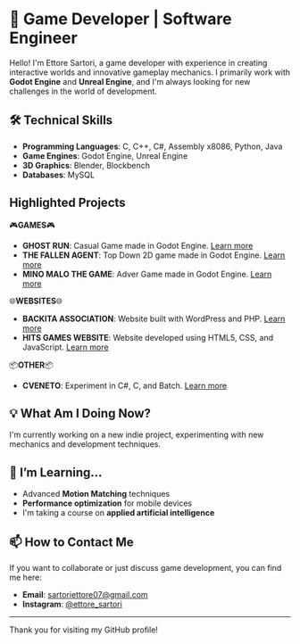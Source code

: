 # 👾 Game Developer | Software Engineer

Hello! I'm Ettore Sartori, a game developer with experience in creating interactive worlds and innovative gameplay mechanics. I primarily work with **Godot Engine** and **Unreal Engine**, and I'm always looking for new challenges in the world of development.

## 🛠️ Technical Skills

- **Programming Languages**: C, C++, C#, Assembly x8086, Python, Java
- **Game Engines**: Godot Engine, Unreal Engine
- **3D Graphics**: Blender, Blockbench
- **Databases**: MySQL

## Highlighted Projects

🎮**GAMES**🎮
- **GHOST RUN**: Casual Game made in Godot Engine. [Learn more](https://hits-games.itch.io/mino-malo-the-game)
- **THE FALLEN AGENT**: Top Down 2D game made in Godot Engine. [Learn more](https://hits-games.itch.io/the-fallen-agent)
- **MINO MALO THE GAME**: Adver Game made in Godot Engine. [Learn more](https://hits-games.itch.io/mino-malo-the-game)

🌐**WEBSITES**🌐
- **BACKITA ASSOCIATION**: Website built with WordPress and PHP. [Learn more](https://www.associazionebakhita.it)
- **HITS GAMES WEBSITE**: Website developed using HTML5, CSS, and JavaScript. [Learn more](https://hitsgames.click/)

📦**OTHER**📦
- **CVENETO**: Experiment in C#, C, and Batch. [Learn more](https://github.com/Ekt0re/Veneto-Coding-Language)

## 💡 What Am I Doing Now?

I'm currently working on a new indie project, experimenting with new mechanics and development techniques.

## 🌱 I’m Learning...

- Advanced **Motion Matching** techniques
- **Performance optimization** for mobile devices
- I'm taking a course on **applied artificial intelligence**

## 📫 How to Contact Me

If you want to collaborate or just discuss game development, you can find me here:

- **Email**: [sartoriettore07@gmail.com](mailto:sartoriettore07@gmail.com)
- **Instagram**: [@ettore_sartori](https://www.instagram.com/ettore_sartori/)

---

Thank you for visiting my GitHub profile!
